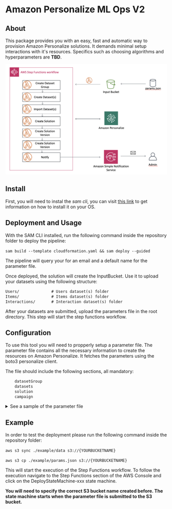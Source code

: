 # Amazon Personalize ML Ops V2

## About
This package provides you with an easy, fast and automatic way to provision Amazon Personalize solutions. It demands minimal setup interactions with it's resources. Specifics such as choosing algorithms and hyperparameters are __TBD__. 

![alt text](/img/architecture.png "Architecture")

## Install 
First, you will need to instal the _sam cli_, you can visit [this link](https://docs.aws.amazon.com/serverless-application-model/latest/developerguide/serverless-sam-cli-install.html) to get information on how to install it on your OS.

## Deployment and Usage

With the SAM CLI installed, run the following command inside the repository folder to deploy the pipeline:

`sam build --template cloudformation.yaml && sam deploy --guided`

The pipeline will query your for an email and a default name for the parameter file.

Once deployed, the solution will create the InputBucket. Use it to upload your datasets using the following structure:

```
Users/              # Users dataset(s) folder
Items/              # Items dataset(s) folder
Interactions/       # Interaction dataset(s) folder
```

After your datasets are submitted, upload the parameters file in the root directory. This step will start the step functions workflow.

## Configuration

To use this tool you will need to propperly setup a parameter file. The parameter file contains all the necessary information to create the resources on Amazon Personalize. It fetches the parameters using the boto3 personalize client.

The file should include the following sections, all mandatory:
```
    datasetGroup
    datasets
    solution
    campaign
```
<details>
<summary>See a sample of the parameter file</summary> 
<p> json { "datasetGroup": { "name":"DatasetGroup" }, "datasets": { "Interactions": { "name":"InteractionsDataset", "schema": { "type": "record", "name": "Interactions", "namespace": "com.amazonaws.personalize.schema", "fields": [ { "name": "USER_ID", "type": "string" }, { "name": "ITEM_ID", "type": "string" }, { "name": "TIMESTAMP", "type": "long" } ], "version": "1.0" } }, "Users": { "name": "UsersDataset", "schema": { "type": "record", "name": "Users", "namespace": "com.amazonaws.personalize.schema", "fields": [ { "name": "USER_ID", "type": "string" }, { "name": "GENDER", "type": "string", "categorical": true }, { "name": "AGE", "type": "int" } ], "version": "1.0" } } }, "solution": { "name": "Solution", "performAutoML": true }, "campaign": { "name": "Campaign", "minProvisionedTPS": 1 } } </p> </details>


## Example

In order to test the deployment please run the following command inside the repository folder:

`aws s3 sync ./example/data s3://{YOURBUCKETNAME}`

`aws s3 cp ./example/params.json s3://{YOURBUCKETNAME}`

This will start the execution of the Step Functions workflow. To follow the execution navigate to the Step Functions section of the AWS Console and click on the DeployStateMachine-xxx state machine.

**You will need to specify the correct S3 bucket name created before. The state machine starts when the parameter file is submitted to the S3 bucket.**

